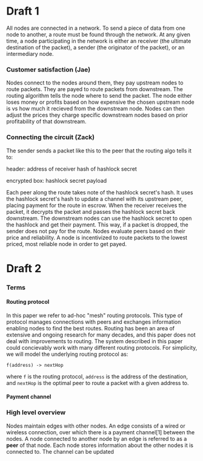 # Draft 1

All nodes are connected in a network. To send a piece of data from one node to another, a route must be found through the network. At any given time, a node participating in the network is either an receiver (the ultimate destination of the packet), a sender (the originator of the packet), or an intermediary node.


### Customer satisfaction (Jae)

Nodes connect to the nodes around them, they pay upstream nodes to route packets. They are payed to route packets from downstream. The routing algorithm tells the node where to send the packet. The node either loses money or profits based on how expensive the chosen upstream node is vs how much it recieved from the downstream node. Nodes can then adjust the prices they charge specific downstream nodes based on prior profitability of that downstream.


### Connecting the circuit (Zack)

The sender sends a packet like this to the peer that the routing algo tells it to:

header:
address of receiver
hash of hashlock secret

encrypted box:
hashlock secret
payload

Each peer along the route takes note of the hashlock secret's hash. It uses the hashlock secret's hash to update a channel with its upstream peer, placing payment for the route in escrow. When the receiver receives the packet, it decrypts the packet and passes the hashlock secret back downstream. The downstream nodes can use the hashlock secret to open the hashlock and get their payment. This way, if a packet is dropped, the sender does not pay for the route. Nodes evaluate peers based on their price and reliability. A node is incentivized to route packets to the lowest priced, most reliable node in order to get payed.


# Draft 2

### Terms

#### Routing protocol
In this paper we refer to ad-hoc "mesh" routing protocols. This type of protocol manages connections with peers and exchanges information enabling nodes to find the best routes. Routing has been an area of extensive and ongoing research for many decades, and this paper does not deal with improvements to routing. The system described in this paper could concievably work with many different routing protocols. For simplicity, we will model the underlying routing protocol as:

`f(address) -> nextHop`

where `f` is the routing protocol, `address` is the address of the destination, and `nextHop` is the optimal peer to route a packet with a given address to.


#### Payment channel


### High level overview
Nodes maintain edges with other nodes. An edge consists of a wired or wireless connection, over which there is a payment channel[1] between the nodes. A node connected to another node by an edge is referred to as a **peer** of that node. Each node stores information about the other nodes it is connected to.  The channel can be updated